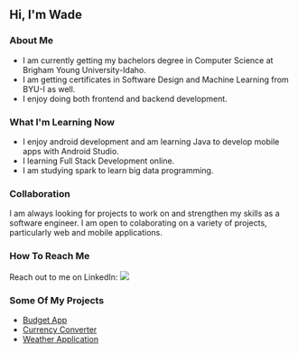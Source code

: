 ## Hi, I'm Wade

<!--
**withersw/withersw** is a ✨ _special_ ✨ repository because its `README.md` (this file) appears on your GitHub profile.

Here are some ideas to get you started:

- 🔭 I’m currently working on ...
- 🌱 I’m currently getting my de ...
- 👯 I’m looking to collaborate on ...
- 🤔 I’m looking for help with ...
- 💬 Ask me about ...
- 📫 How to reach me: ...
- 😄 Pronouns: ...
- ⚡ Fun fact: ...
-->

### About Me
- I am currently getting my bachelors degree in Computer Science at Brigham Young University-Idaho.
- I am getting certificates in Software Design and Machine Learning from BYU-I as well. 
- I enjoy doing both frontend and backend development.

### What I'm Learning Now
- I enjoy android development and am learning Java to develop mobile apps with Android Studio.
- I learning Full Stack Development online.
- I am studying spark to learn big data programming.

### Collaboration
I am always looking for projects to work on and strengthen my skills as a software engineer. I am open to colaborating on a variety of projects, particularly web and mobile applications. 

### How To Reach Me
Reach out to me on LinkedIn: [<img src="https://img.shields.io/badge/LinkedIn-0077B5?style=for-the-badge&logo=linkedin&logoColor=white">](https://www.linkedin.com/in/wade-withers/)

### Some Of My Projects
* [Budget App](https://github.com/withersw/ProBudgeting)
* [Currency Converter](https://github.com/withersw/Currencey-Converter)
* [Weather Application](https://github.com/withersw/Weather-App)

